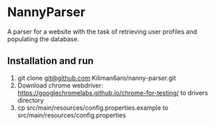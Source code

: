 # NannyParser

A parser for a website with the task of retrieving user profiles and populating the database.



## Installation and run

1. git clone git@github.com:Kiliman6aro/nanny-parser.git
2. Download chrome webdriver: https://googlechromelabs.github.io/chrome-for-testing/ to drivers directory
3. cp src/main/resources/config.properties.example to src/main/resources/config.properties